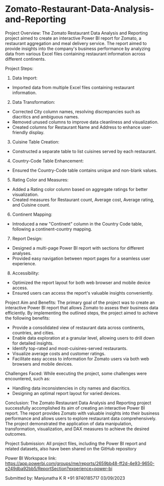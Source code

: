 # Zomato-Restaurant-Data-Analysis-and-Reporting

Project Overview:
The Zomato Restaurant Data Analysis and Reporting project aimed to create an interactive Power BI report for Zomato, a restaurant aggregation and meal delivery service. The report aimed to provide insights into the company's business performance by analyzing data from various Excel files containing restaurant information across different continents.

Project Steps:
1.	Data Import:
-	Imported data from multiple Excel files containing restaurant information.

2.	Data Transformation:
-	Corrected City column names, resolving discrepancies such as diacritics and ambiguous names.
-	Removed unused columns to improve data cleanliness and visualization.
-	Created columns for Restaurant Name and Address to enhance user-friendly display.

3.	Cuisine Table Creation:
-	Constructed a separate table to list cuisines served by each restaurant.

4.	Country-Code Table Enhancement:
- Ensured the Country-Code table contains unique and non-blank values.

5.	Rating Color and Measures:
-	Added a Rating color column based on aggregate ratings for better visualization.
-	Created measures for Restaurant count, Average cost, Average rating, and Cuisine count.

6.	Continent Mapping:
- Introduced a new "Continent" column in the Country Code table, following a continent-country mapping.

7.	Report Design:
-	Designed a multi-page Power BI report with sections for different analyses.
-	Provided easy navigation between report pages for a seamless user experience.

8.	Accessibility:
-	Optimized the report layout for both web browser and mobile device access.
-	Ensured users can access the report's valuable insights conveniently.
 

Project Aim and Benefits:
The primary goal of the project was to create an interactive Power BI report that allows Zomato to assess their business data efficiently. By implementing the outlined steps, the project aimed to achieve the following benefits:
-	Provide a consolidated view of restaurant data across continents, countries, and cities.
-	Enable data exploration at a granular level, allowing users to drill down for detailed insights.
-	Identify top-rated and most-cuisines-served restaurants.
-	Visualize average costs and customer ratings.
-	Facilitate easy access to information for Zomato users via both web browsers and mobile devices.

Challenges Faced:
While executing the project, some challenges were encountered, such as:
-	Handling data inconsistencies in city names and diacritics.
-	Designing an optimal report layout for varied devices.

Conclusion:
The Zomato Restaurant Data Analysis and Reporting project successfully accomplished its aim of creating an interactive Power BI report. The report provides Zomato with valuable insights into their business performance and allows users to explore restaurant data comprehensively. The project demonstrated the application of data manipulation, transformation, visualization, and DAX measures to achieve the desired outcomes.

Project Submission:
All project files, including the Power BI report and related datasets, also have been shared on the GitHub repository

Power BI Workspace link: https://app.powerbi.com/groups/me/reports/2659bb48-ff2d-4e93-9650-e249dba92bb5/ReportSection?experience=power-bi



Submitted by:
Manjunatha K R
+91 9740185717 03/09/2023
